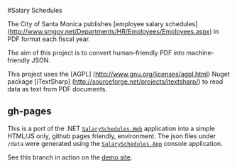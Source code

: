 #Salary Schedules

The City of Santa Monica publishes [employee salary schedules] (http://www.smgov.net/Departments/HR/Employees/Employees.aspx) in PDF format each fiscal year.

The aim of this project is to convert human-friendly PDF into machine-friendly JSON. 

This project uses the [AGPL] (http://www.gnu.org/licenses/agpl.html) Nuget package [iTextSharp] (http://sourceforge.net/projects/itextsharp/) to read data as text from PDF documents.

## gh-pages

This is a port of the .NET [`SalarySchedules.Web`](https://github.com/thekaveman/SalarySchedules/tree/master/SalarySchedules.Web) application into a simple HTML/JS only, github pages friendly, environment.
The json files under `/data` were generated using the [`SalarySchedules.App`](https://github.com/thekaveman/SalarySchedules/tree/master/SalarySchedules.App) console application.

See this branch in action on the [demo site](http://thekaveman.github.io/SalarySchedules).
